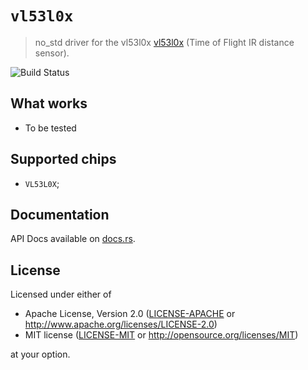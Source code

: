 # `vl53l0x`

> no_std driver for the vl53l0x [vl53l0x](https://www.st.com/resource/en/datasheet/vl53l0x.pdf) (Time of Flight IR distance sensor).

![Build Status](https://github.com/copterust/vl53l0x/actions/workflows/ci.yaml/badge.svg)

## What works

- To be tested

## Supported chips

- `VL53L0X`;

## Documentation

API Docs available on [docs.rs](https://docs.rs/vl53l0x).

## License

Licensed under either of

- Apache License, Version 2.0 ([LICENSE-APACHE](LICENSE-APACHE) or
  <http://www.apache.org/licenses/LICENSE-2.0>)
- MIT license ([LICENSE-MIT](LICENSE-MIT) or <http://opensource.org/licenses/MIT>)

at your option.
